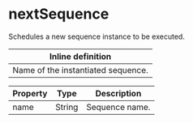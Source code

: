 # nextSequence

Schedules a new sequence instance to be executed.

| Inline definition |
| -------- |
| Name of the instantiated sequence. |


| Property | Type | Description |
| ------- | ------- | -------- |
| name | String | Sequence name. |

